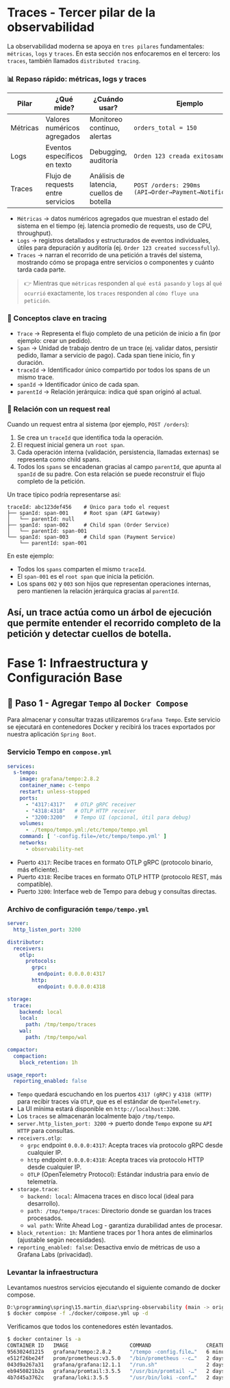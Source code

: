 # Traces - Tercer pilar de la observabilidad

La observabilidad moderna se apoya en `tres pilares` fundamentales: `métricas`, `logs` y `traces`.
En esta sección nos enfocaremos en el tercero: los `traces`, también llamados `distributed tracing`.

### 📊 Repaso rápido: métricas, logs y traces

| Pilar    | ¿Qué mide?                        | ¿Cuándo usar?                            | Ejemplo                                                  |
|----------|-----------------------------------|------------------------------------------|----------------------------------------------------------|
| Métricas | Valores numéricos agregados       | Monitoreo continuo, alertas              | `orders_total = 150`                                     |
| Logs     | Eventos específicos en texto      | Debugging, auditoría                     | `Orden 123 creada exitosamente`                          |
| Traces   | Flujo de requests entre servicios | Análisis de latencia, cuellos de botella | `POST /orders: 290ms` `(API→Order→Payment→Notification)` |

- `Métricas` → datos numéricos agregados que muestran el estado del sistema en el tiempo (ej. latencia promedio de
  requests, uso de CPU, throughput).
- `Logs` → registros detallados y estructurados de eventos individuales, útiles para depuración y auditoría
  (ej. `Order 123 created successfully`).
- `Traces` → narran el recorrido de una petición a través del sistema, mostrando cómo se propaga entre servicios o
  componentes y cuánto tarda cada parte.

> 👉 Mientras que `métricas` responden al `qué está pasando` y `logs` al `qué ocurrió` exactamente, los `traces`
> responden al `cómo fluye una petición`.

### 🔑 Conceptos clave en tracing

- `Trace` → Representa el flujo completo de una petición de inicio a fin (por ejemplo: crear un pedido).
- `Span` → Unidad de trabajo dentro de un trace (ej. validar datos, persistir pedido, llamar a servicio de pago).
  Cada span tiene inicio, fin y duración.
- `traceId` → Identificador único compartido por todos los spans de un mismo trace.
- `spanId` → Identificador único de cada span.
- `parentId` → Relación jerárquica: indica qué span originó al actual.

### 🔗 Relación con un request real

Cuando un request entra al sistema (por ejemplo, `POST /orders`):

1. Se crea un `traceId` que identifica toda la operación.
2. El request inicial genera un `root span`.
3. Cada operación interna (validación, persistencia, llamadas externas) se representa como child spans.
4. Todos los `spans` se encadenan gracias al campo `parentId`, que apunta al `spanId` de su padre. Con esta relación se
   puede reconstruir el flujo completo de la petición.

Un trace típico podría representarse así:

````
traceId: abc123def456    # Único para todo el request
├── spanId: span-001     # Root span (API Gateway)
│   └── parentId: null
├── spanId: span-002     # Child span (Order Service)
│   └── parentId: span-001
└── spanId: span-003     # Child span (Payment Service)
    └── parentId: span-001 
````

En este ejemplo:

- Todos los `spans` comparten el mismo `traceId`.
- El `span-001` es el `root span` que inicia la petición.
- Los spans `002` y `003` son hijos que representan operaciones internas, pero mantienen la relación jerárquica gracias
  al `parentId`.

Así, un trace actúa como un árbol de ejecución que permite entender el recorrido completo de la petición y detectar
cuellos de botella.
---

# Fase 1: Infraestructura y Configuración Base

## 🚀 Paso 1 - Agregar `Tempo` al `Docker Compose`

Para almacenar y consultar trazas utilizaremos `Grafana Tempo`. Este servicio se ejecutará en contenedores Docker y
recibirá los traces exportados por nuestra aplicación `Spring Boot`.

### Servicio Tempo en `compose.yml`

````yml
services:
  s-tempo:
    image: grafana/tempo:2.8.2
    container_name: c-tempo
    restart: unless-stopped
    ports:
      - "4317:4317"   # OTLP gRPC receiver
      - "4318:4318"   # OTLP HTTP receiver
      - "3200:3200"   # Tempo UI (opcional, útil para debug)
    volumes:
      - ./tempo/tempo.yml:/etc/tempo/tempo.yml
    command: [ '-config.file=/etc/tempo/tempo.yml' ]
    networks:
      - observability-net
````

- Puerto `4317`: Recibe traces en formato OTLP gRPC (protocolo binario, más eficiente).
- Puerto `4318`: Recibe traces en formato OTLP HTTP (protocolo REST, más compatible).
- Puerto `3200`: Interface web de Tempo para debug y consultas directas.

### Archivo de configuración `tempo/tempo.yml`

````yml
server:
  http_listen_port: 3200

distributor:
  receivers:
    otlp:
      protocols:
        grpc:
          endpoint: 0.0.0.0:4317
        http:
          endpoint: 0.0.0.0:4318

storage:
  trace:
    backend: local
    local:
      path: /tmp/tempo/traces
    wal:
      path: /tmp/tempo/wal

compactor:
  compaction:
    block_retention: 1h

usage_report:
  reporting_enabled: false
````

- `Tempo` quedará escuchando en los puertos `4317 (gRPC)` y `4318 (HTTP)` para recibir traces vía `OTLP`, que es el
  estándar de `OpenTelemetry`.
- La UI mínima estará disponible en `http://localhost:3200`.
- Los `traces` se almacenarán localmente bajo `/tmp/tempo`.
- `server.http_listen_port: 3200` → puerto donde `Tempo` expone su `API HTTP` para consultas.
- `receivers.otlp`:
    - `grpc` endpoint `0.0.0.0:4317`: Acepta traces vía protocolo gRPC desde cualquier IP.
    - `http` endpoint `0.0.0.0:4318`: Acepta traces vía protocolo HTTP desde cualquier IP.
    - `OTLP` (OpenTelemetry Protocol): Estándar industria para envío de telemetría.
- `storage.trace`:
    - `backend: local`: Almacena traces en disco local (ideal para desarrollo).
    - `path: /tmp/tempo/traces`: Directorio donde se guardan los traces procesados.
    - `wal path`: Write Ahead Log - garantiza durabilidad antes de procesar.
- `block_retention: 1h`: Mantiene traces por 1 hora antes de eliminarlos (ajustable según necesidades).
- `reporting_enabled: false`: Desactiva envío de métricas de uso a Grafana Labs (privacidad).

### Levantar la infraestructura

Levantamos nuestros servicios ejecutando el siguiente comando de docker compose.

````bash
D:\programming\spring\15.martin_diaz\spring-observability (main -> origin)
$ docker compose -f ./docker/compose.yml up -d
````

Verificamos que todos los contenedores estén levantados.

````bash
$ docker container ls -a
CONTAINER ID   IMAGE                    COMMAND                  CREATED         STATUS         PORTS                                                                                                          NAMES
9563024d1215   grafana/tempo:2.8.2      "/tempo -config.file…"   6 minutes ago   Up 6 minutes   0.0.0.0:3200->3200/tcp, [::]:3200->3200/tcp, 0.0.0.0:4317-4318->4317-4318/tcp, [::]:4317-4318->4317-4318/tcp   c-tempo
e512f26be24f   prom/prometheus:v3.5.0   "/bin/prometheus --c…"   2 days ago      Up 3 hours     0.0.0.0:9090->9090/tcp, [::]:9090->9090/tcp                                                                    c-prometheus
043d9a267a31   grafana/grafana:12.1.1   "/run.sh"                2 days ago      Up 3 hours     0.0.0.0:3000->3000/tcp, [::]:3000->3000/tcp                                                                    c-grafana
eb9450821b2a   grafana/promtail:3.5.5   "/usr/bin/promtail -…"   2 days ago      Up 3 hours                                                                                                                    c-promtail
4b7d45a3762c   grafana/loki:3.5.5       "/usr/bin/loki -conf…"   2 days ago      Up 3 hours     0.0.0.0:3100->3100/tcp, [::]:3100->3100/tcp                                                                    c-loki
````

